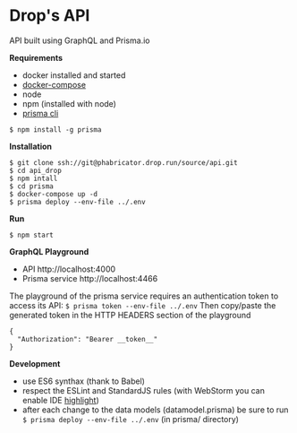 # Drop's API
API built using GraphQL and Prisma.io

**Requirements**
 - docker installed and started
 - [docker-compose](https://docs.docker.com/compose/install/)
 - node
 - npm (installed with node)
 - [prisma cli](https://www.prisma.io/docs/prisma-cli-and-configuration/using-the-prisma-cli-alx4/)
```
$ npm install -g prisma
```

**Installation**
```
$ git clone ssh://git@phabricator.drop.run/source/api.git
$ cd api_drop
$ npm intall
$ cd prisma
$ docker-compose up -d
$ prisma deploy --env-file ../.env
```

**Run**
```
$ npm start
```

**GraphQL Playground**
 - API http://localhost:4000
 - Prisma service http://localhost:4466

The playground of the prisma service requires an authentication token to access its API:
`$ prisma token --env-file ../.env`
Then copy/paste the generated token in the HTTP HEADERS section of the playground
```
{
  "Authorization": "Bearer __token__"
}
```

**Development**
 - use ES6 synthax (thank to Babel)
 - respect the ESLint and StandardJS rules (with WebStorm you can enable IDE [highlight](https://www.jetbrains.com/help/webstorm/eslint.html))
 - after each change to the data models (datamodel.prisma) be sure to run `$ prisma deploy --env-file ../.env` (in prisma/ directory)